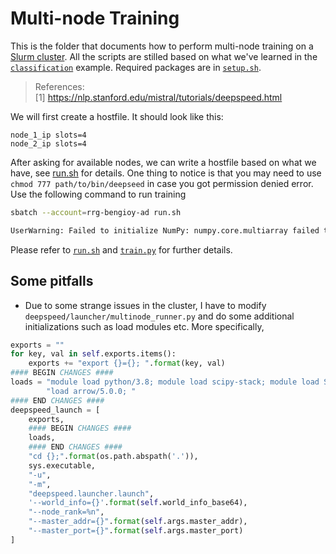 # Multi-node Training
This is the folder that documents how to perform multi-node training on a [Slurm cluster](https://slurm.schedmd.com/documentation.html). All the scripts are stilled based on what we've learned in the [`classification`](../classification) example. Required packages are in [`setup.sh`](setup.sh).
> References: <br>
> [1] https://nlp.stanford.edu/mistral/tutorials/deepspeed.html

We will first create a hostfile. It should look like this:
```
node_1_ip slots=4
node_2_ip slots=4
```
After asking for available nodes, we can write a hostfile based on what we have, see [run.sh](run.sh) for details. One thing to notice is that you may need to use `chmod 777 path/to/bin/deepseed` in case you got permission denied error. Use the following command to run training
```bash
sbatch --account=rrg-bengioy-ad run.sh

UserWarning: Failed to initialize NumPy: numpy.core.multiarray failed to import (Triggered internally at  ../torch/csrc/utils/tensor_numpy.cpp:68.)

```

Please refer to [`run.sh`](run.sh) and [`train.py`](train.py) for further details.

## Some pitfalls
- Due to some strange issues in the cluster, I have to modify `deepspeed/launcher/multinode_runner.py` and do some additional initializations such as load modules etc. More specifically,
```python
exports = ""
for key, val in self.exports.items():
    exports += "export {}={}; ".format(key, val)
#### BEGIN CHANGES ####
loads = "module load python/3.8; module load scipy-stack; module load StdEnv/2020 gcc/9.3.0 cuda/11.4; module " \
        "load arrow/5.0.0; "
#### END CHANGES ####
deepspeed_launch = [
    exports,
    #### BEGIN CHANGES ####
    loads,
    #### END CHANGES ####
    "cd {};".format(os.path.abspath('.')),
    sys.executable,
    "-u",
    "-m",
    "deepspeed.launcher.launch",
    '--world_info={}'.format(self.world_info_base64),
    "--node_rank=%n",
    "--master_addr={}".format(self.args.master_addr),
    "--master_port={}".format(self.args.master_port)
]
```
